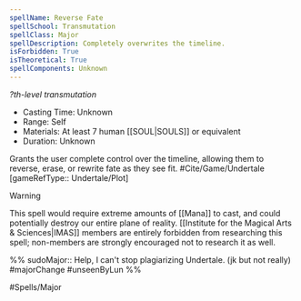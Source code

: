 ```yaml
---
spellName: Reverse Fate
spellSchool: Transmutation
spellClass: Major
spellDescription: Completely overwrites the timeline.
isForbidden: True
isTheoretical: True
spellComponents: Unknown
---
```


*?th-level transmutation*

- Casting Time: Unknown
- Range: Self
- Materials: At least 7 human [[SOUL|SOULS]] or equivalent
- Duration: Unknown

Grants the user complete control over the timeline, allowing them to reverse, erase, or rewrite fate as they see fit.
#Cite/Game/Undertale [gameRefType:: Undertale/Plot]

>[!warning]
>This spell would require extreme amounts of [[Mana]] to cast, and could potentially destroy our entire plane of reality. [[Institute for the Magical Arts & Sciences|IMAS]] members are entirely forbidden from researching this spell; non-members are strongly encouraged not to research it as well.

%%
sudoMajor:: Help, I can't stop plagiarizing Undertale. (jk but not really)
#majorChange #unseenByLun 
%%

#Spells/Major 